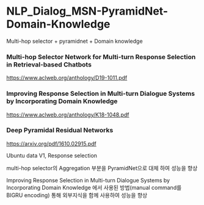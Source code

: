 # NLP_Dialog_MSN-PyramidNet-Domain-Knowledge
Multi-hop selector + pyramidnet + Domain knowledge

### Multi-hop Selector Network for Multi-turn Response Selection in Retrieval-based Chatbots
https://www.aclweb.org/anthology/D19-1011.pdf

### Improving Response Selection in Multi-turn Dialogue Systems by Incorporating Domain Knowledge
https://www.aclweb.org/anthology/K18-1048.pdf

### Deep Pyramidal Residual Networks
https://arxiv.org/pdf/1610.02915.pdf

Ubuntu data V1, Response selection

multi-hop selector의 Aggregation 부분을 PyramidNet으로 대체 하여 성능을 향상

Improving Response Selection in Multi-turn Dialogue Systems by Incorporating Domain Knowledge 에서 사용된 방법(manual command를 BIGRU encoding) 통해 외부지식을 함께 사용하여 성능을 향상



